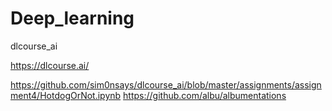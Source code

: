 # Deep_learning
dlcourse_ai

https://dlcourse.ai/

https://github.com/sim0nsays/dlcourse_ai/blob/master/assignments/assignment4/HotdogOrNot.ipynb
https://github.com/albu/albumentations
